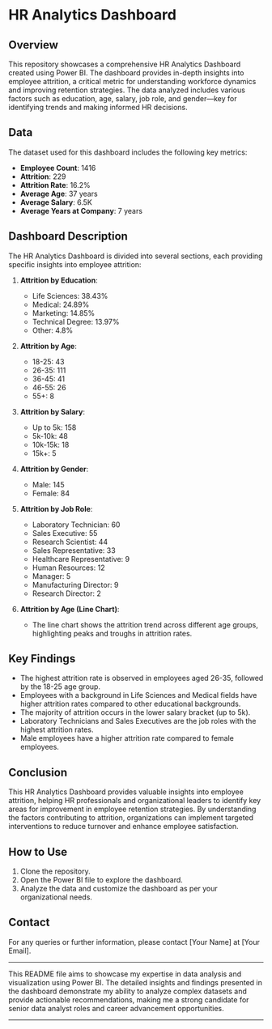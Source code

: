 # HR Analytics Dashboard

## Overview

This repository showcases a comprehensive HR Analytics Dashboard created using Power BI. The dashboard provides in-depth insights into employee attrition, a critical metric for understanding workforce dynamics and improving retention strategies. The data analyzed includes various factors such as education, age, salary, job role, and gender—key for identifying trends and making informed HR decisions.

## Data

The dataset used for this dashboard includes the following key metrics:
- **Employee Count**: 1416
- **Attrition**: 229
- **Attrition Rate**: 16.2%
- **Average Age**: 37 years
- **Average Salary**: 6.5K
- **Average Years at Company**: 7 years

## Dashboard Description

The HR Analytics Dashboard is divided into several sections, each providing specific insights into employee attrition:

1. **Attrition by Education**: 
   - Life Sciences: 38.43%
   - Medical: 24.89%
   - Marketing: 14.85%
   - Technical Degree: 13.97%
   - Other: 4.8%

2. **Attrition by Age**:
   - 18-25: 43
   - 26-35: 111
   - 36-45: 41
   - 46-55: 26
   - 55+: 8

3. **Attrition by Salary**:
   - Up to 5k: 158
   - 5k-10k: 48
   - 10k-15k: 18
   - 15k+: 5

4. **Attrition by Gender**:
   - Male: 145
   - Female: 84

5. **Attrition by Job Role**:
   - Laboratory Technician: 60
   - Sales Executive: 55
   - Research Scientist: 44
   - Sales Representative: 33
   - Healthcare Representative: 9
   - Human Resources: 12
   - Manager: 5
   - Manufacturing Director: 9
   - Research Director: 2

6. **Attrition by Age (Line Chart)**:
   - The line chart shows the attrition trend across different age groups, highlighting peaks and troughs in attrition rates.

## Key Findings

- The highest attrition rate is observed in employees aged 26-35, followed by the 18-25 age group.
- Employees with a background in Life Sciences and Medical fields have higher attrition rates compared to other educational backgrounds.
- The majority of attrition occurs in the lower salary bracket (up to 5k).
- Laboratory Technicians and Sales Executives are the job roles with the highest attrition rates.
- Male employees have a higher attrition rate compared to female employees.

## Conclusion

This HR Analytics Dashboard provides valuable insights into employee attrition, helping HR professionals and organizational leaders to identify key areas for improvement in employee retention strategies. By understanding the factors contributing to attrition, organizations can implement targeted interventions to reduce turnover and enhance employee satisfaction.

## How to Use

1. Clone the repository.
2. Open the Power BI file to explore the dashboard.
3. Analyze the data and customize the dashboard as per your organizational needs.

## Contact

For any queries or further information, please contact [Your Name] at [Your Email].

---

This README file aims to showcase my expertise in data analysis and visualization using Power BI. The detailed insights and findings presented in the dashboard demonstrate my ability to analyze complex datasets and provide actionable recommendations, making me a strong candidate for senior data analyst roles and career advancement opportunities.

---

